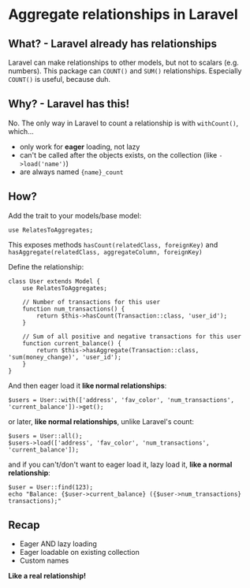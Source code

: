 Aggregate relationships in Laravel
====

What? - Laravel already has relationships
----

Laravel can make relationships to other models, but not to scalars (e.g. numbers). This package can `COUNT()` and
`SUM()` relationships. Especially `COUNT()` is useful, because duh.

Why? - Laravel has this!
----

No. The only way in Laravel to count a relationship is with `withCount()`, which...

- only work for **eager** loading, not lazy
- can't be called after the objects exists, on the collection (like `->load('name')`)
- are always named `{name}_count`

How?
----

Add the trait to your models/base model:

	use RelatesToAggregates;

This exposes methods `hasCount(relatedClass, foreignKey)` and `hasAggregate(relatedClass, aggregateColumn, foreignKey)`

Define the relationship:

	class User extends Model {
		use RelatesToAggregates;
		
		// Number of transactions for this user
		function num_transactions() {
			return $this->hasCount(Transaction::class, 'user_id');
		}
		
		// Sum of all positive and negative transactions for this user
		function current_balance() {
			return $this->hasAggregate(Transaction::class, 'sum(money_change)', 'user_id');
		}
	}

And then eager load it **like normal relationships**:

	$users = User::with(['address', 'fav_color', 'num_transactions', 'current_balance'])->get();

or later, **like normal relationships**, unlike Laravel's count:

	$users = User::all();
	$users->load(['address', 'fav_color', 'num_transactions', 'current_balance']);

and if you can't/don't want to eager load it, lazy load it, **like a normal relationship**:

	$user = User::find(123);
	echo "Balance: {$user->current_balance} ({$user->num_transactions} transactions);"

Recap
----

- Eager AND lazy loading
- Eager loadable on existing collection
- Custom names

**Like a real relationship!**

